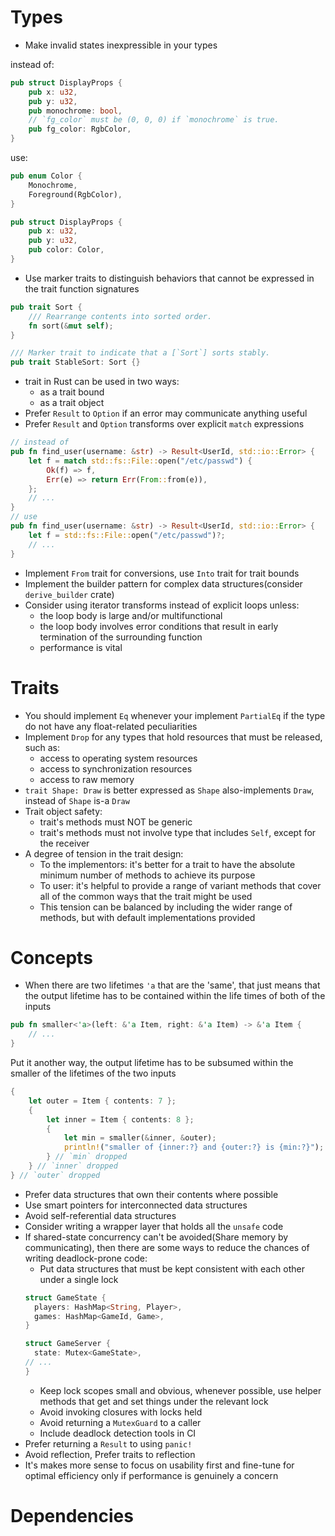 # Types

- Make invalid states inexpressible in your types

instead of:
```rust
pub struct DisplayProps {
    pub x: u32,
    pub y: u32,
    pub monochrome: bool,
    // `fg_color` must be (0, 0, 0) if `monochrome` is true.
    pub fg_color: RgbColor,
}
```

use:

```rust
pub enum Color {
    Monochrome,
    Foreground(RgbColor),
}

pub struct DisplayProps {
    pub x: u32,
    pub y: u32,
    pub color: Color,
}
```

- Use marker traits to distinguish behaviors that cannot be expressed in the trait function signatures
```rust
pub trait Sort {
    /// Rearrange contents into sorted order.
    fn sort(&mut self);
}

/// Marker trait to indicate that a [`Sort`] sorts stably.
pub trait StableSort: Sort {}
```

- trait in Rust can be used in two ways:
  - as a trait bound
  - as a trait object
- Prefer `Result` to `Option` if an error may communicate anything useful
- Prefer `Result` and `Option` transforms over explicit `match` expressions
```rust
// instead of 
pub fn find_user(username: &str) -> Result<UserId, std::io::Error> {
    let f = match std::fs::File::open("/etc/passwd") {
        Ok(f) => f,
        Err(e) => return Err(From::from(e)),
    };
    // ...
}
// use
pub fn find_user(username: &str) -> Result<UserId, std::io::Error> {
    let f = std::fs::File::open("/etc/passwd")?;
    // ...
}
```
- Implement `From` trait for conversions, use `Into` trait for trait bounds
- Implement the builder pattern for complex data structures(consider `derive_builder` crate)
- Consider using iterator transforms instead of explicit loops unless:
  - the loop body is large and/or multifunctional
  - the loop body involves error conditions that result in early termination of the surrounding function
  - performance is vital

# Traits

- You should implement `Eq` whenever your implement `PartialEq` if the type do not have any float-related peculiarities
- Implement `Drop` for any types that hold resources that must be released, such as:
  - access to operating system resources
  - access to synchronization resources
  - access to raw memory
- `trait Shape: Draw` is better expressed as `Shape` also-implements `Draw`, instead of `Shape` is-a `Draw`
- Trait object safety:
  - trait's methods must NOT be generic
  - trait's methods must not involve type that includes `Self`, except for the receiver
- A degree of tension in the trait design:
  - To the implementors: it's better for a trait to have the absolute minimum number of methods to achieve its purpose
  - To user: it's helpful to provide a range of variant methods that cover all of the common ways that the trait might be used
  - This tension can be balanced by including the wider range of methods, but with default implementations provided

# Concepts

- When there are two lifetimes `'a` that are the 'same', that just means that the output lifetime has to be contained within the life times of both of the inputs
```rust
pub fn smaller<'a>(left: &'a Item, right: &'a Item) -> &'a Item {
    // ...
}
```
Put it another way, the output lifetime has to be subsumed within the smaller of the lifetimes of the two inputs
```rust
{
    let outer = Item { contents: 7 };
    {
        let inner = Item { contents: 8 };
        {
            let min = smaller(&inner, &outer);
            println!("smaller of {inner:?} and {outer:?} is {min:?}");
        } // `min` dropped
    } // `inner` dropped
} // `outer` dropped
```

- Prefer data structures that own their contents where possible
- Use smart pointers for interconnected data structures
- Avoid self-referential data structures
- Consider writing a wrapper layer that holds all the `unsafe` code
- If shared-state concurrency can't be avoided(Share memory by communicating), then there are some ways to reduce the chances of writing deadlock-prone code:
  - Put data structures that must be kept consistent with each other under a single lock
  ```rust
  struct GameState {
    players: HashMap<String, Player>,
    games: HashMap<GameId, Game>,
  }

  struct GameServer {
    state: Mutex<GameState>,
  // ...
  }
   ```
  - Keep lock scopes small and obvious, whenever possible, use helper methods that get and set things under the relevant lock
  - Avoid invoking closures with locks held
  - Avoid returning a `MutexGuard` to a caller
  - Include deadlock detection tools in CI
- Prefer returning a `Result` to using `panic!`
- Avoid reflection, Prefer traits to reflection
- It's makes more sense to focus on usability first and fine-tune for optimal efficiency only if performance is genuinely a concern

# Dependencies
